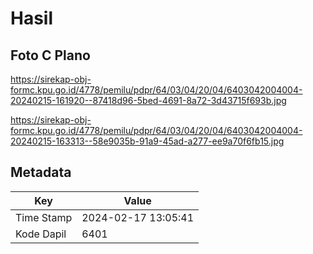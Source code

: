 # Hasil

## Foto C Plano

https://sirekap-obj-formc.kpu.go.id/4778/pemilu/pdpr/64/03/04/20/04/6403042004004-20240215-161920--87418d96-5bed-4691-8a72-3d43715f693b.jpg

https://sirekap-obj-formc.kpu.go.id/4778/pemilu/pdpr/64/03/04/20/04/6403042004004-20240215-163313--58e9035b-91a9-45ad-a277-ee9a70f6fb15.jpg


## Metadata

| Key        | Value               |
| ---------- | ------------------- |
| Time Stamp | 2024-02-17 13:05:41 |
| Kode Dapil | 6401                |



